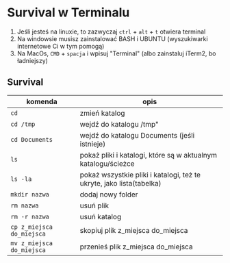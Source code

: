 Survival w Terminalu
====================

1. Jeśli jesteś na linuxie, to zazwyczaj `ctrl` + `alt` + `t` otwiera terminal
2. Na windowsie musisz zainstalować BASH i UBUNTU (wyszukiwarki internetowe Ci w tym pomogą)
3. Na MacOs, `CMD` + `spacja` i wpisuj "Terminal" (albo zainstaluj iTerm2, bo ładniejszy)

## Survival

|komenda|opis|
|---|---|
|`cd`|zmień katalog|
|`cd /tmp`|wejdź do katalogu /tmp"
|`cd Documents`|wejdź do katalogu Documents (jeśli istnieje)|
|`ls`|pokaż pliki i katalogi, które są w aktualnym katalogu/ścieżce|
|`ls -la`| pokaż wszystkie pliki i katalogi, też te ukryte, jako lista(tabelka)|
|`mkdir nazwa`|dodaj nowy folder|
|`rm nazwa`|usuń plik|
|`rm -r nazwa`|usuń katalog|
|`cp z_miejsca do_miejsca`|skopiuj plik z_miejsca do_miejsca|
|`mv z_miejsca do_miejsca`|przenieś plik z_miejsca do_miejsca|